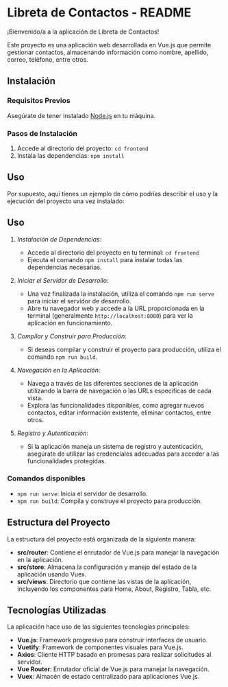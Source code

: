 # Libreta de Contactos - README

¡Bienvenido/a a la aplicación de Libreta de Contactos!

Este proyecto es una aplicación web desarrollada en Vue.js que permite gestionar contactos, almacenando información como nombre, apellido, correo, teléfono, entre otros.

## Instalación

### Requisitos Previos

Asegúrate de tener instalado [Node.js](https://nodejs.org/) en tu máquina.

### Pasos de Instalación

1. Accede al directorio del proyecto: `cd frontend`
2. Instala las dependencias: `npm install`

## Uso
Por supuesto, aquí tienes un ejemplo de cómo podrías describir el uso y la ejecución del proyecto una vez instalado:

## Uso

1. *Instalación de Dependencias*:
   - Accede al directorio del proyecto en tu terminal: `cd frontend`
   - Ejecuta el comando `npm install` para instalar todas las dependencias necesarias.

2. *Iniciar el Servidor de Desarrollo*:
   - Una vez finalizada la instalación, utiliza el comando `npm run serve` para iniciar el servidor de desarrollo.
   - Abre tu navegador web y accede a la URL proporcionada en la terminal (generalmente `http://localhost:8080`) para ver la aplicación en funcionamiento.

3. *Compilar y Construir para Producción*:
   - Si deseas compilar y construir el proyecto para producción, utiliza el comando `npm run build`.

4. *Navegación en la Aplicación*:
   - Navega a través de las diferentes secciones de la aplicación utilizando la barra de navegación o las URLs específicas de cada vista.
   - Explora las funcionalidades disponibles, como agregar nuevos contactos, editar información existente, eliminar contactos, entre otros.

5. *Registro y Autenticación*:
   - Si la aplicación maneja un sistema de registro y autenticación, asegúrate de utilizar las credenciales adecuadas para acceder a las funcionalidades protegidas.

### Comandos disponibles

- `npm run serve`: Inicia el servidor de desarrollo.
- `npm run build`: Compila y construye el proyecto para producción.

## Estructura del Proyecto

La estructura del proyecto está organizada de la siguiente manera:

- **src/router**: Contiene el enrutador de Vue.js para manejar la navegación en la aplicación.
- **src/store**: Almacena la configuración y manejo del estado de la aplicación usando Vuex.
- **src/views**: Directorio que contiene las vistas de la aplicación, incluyendo los componentes para Home, About, Registro, Tabla, etc.

## Tecnologías Utilizadas

La aplicación hace uso de las siguientes tecnologías principales:

- **Vue.js**: Framework progresivo para construir interfaces de usuario.
- **Vuetify**: Framework de componentes visuales para Vue.js.
- **Axios**: Cliente HTTP basado en promesas para realizar solicitudes al servidor.
- **Vue Router**: Enrutador oficial de Vue.js para manejar la navegación.
- **Vuex**: Almacén de estado centralizado para aplicaciones Vue.js.